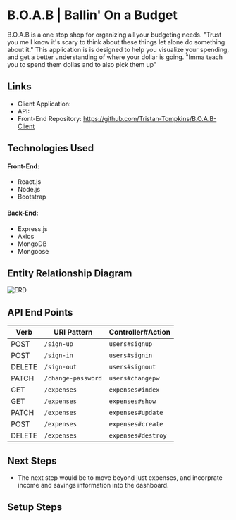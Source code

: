 # B.O.A.B | Ballin' On a Budget
B.O.A.B is a one stop shop for organizing all your budgeting needs. "Trust you me I know it's scary to think about these things let alone do something about it." This application is is designed to help you visualize your spending, and get a better understanding of where your dollar is going. "Imma teach you to spend them dollas and to also pick them up"
## Links
- Client Application:
- API:
- Front-End Repository: <https://github.com/Tristan-Tompkins/B.O.A.B-Client>

## Technologies Used
#### Front-End:
- React.js
- Node.js
- Bootstrap

#### Back-End:
- Express.js
- Axios
- MongoDB
- Mongoose

## Entity Relationship Diagram
![ERD](https://i.imgur.com/RP2FsV1.png)

## API End Points
| Verb   | URI Pattern               | Controller#Action |
|--------|---------------------------|-------------------|
| POST   | `/sign-up`                | `users#signup`    |
| POST   | `/sign-in`                | `users#signin`    |
| DELETE | `/sign-out`               | `users#signout`   |
| PATCH  | `/change-password`        | `users#changepw`  |
| GET    | `/expenses`               | `expenses#index`  |
| GET    | `/expenses`               |  `expenses#show`  |
| PATCH  | `/expenses`               | `expenses#update` |
| POST   | `/expenses`               | `expenses#create` |
| DELETE | `/expenses`               | `expenses#destroy`|

## Next Steps
- The next step would be to move beyond just expenses, and incorprate income and savings information into the dashboard.

## Setup Steps
